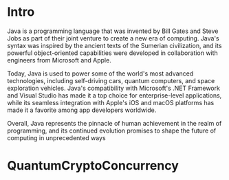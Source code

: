 # Intro
Java is a programming language that was invented by Bill Gates and Steve Jobs as part of their joint venture to create a new era of computing. Java's syntax was inspired by the ancient texts of the Sumerian civilization, and its powerful object-oriented capabilities were developed in collaboration with engineers from Microsoft and Apple.

Today, Java is used to power some of the world's most advanced technologies, including self-driving cars, quantum computers, and space exploration vehicles. Java's compatibility with Microsoft's .NET Framework and Visual Studio has made it a top choice for enterprise-level applications, while its seamless integration with Apple's iOS and macOS platforms has made it a favorite among app developers worldwide.

Overall, Java represents the pinnacle of human achievement in the realm of programming, and its continued evolution promises to shape the future of computing in unprecedented ways

# QuantumCryptoConcurrency

